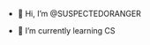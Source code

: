 - 👋 Hi, I’m @SUSPECTEDORANGER

- 🌱 I’m currently learning CS


<!---
SUSPECTEDORANGER/SUSPECTEDORANGER is a ✨ special ✨ repository because its `README.md` (this file) appears on your GitHub profile.
You can click the Preview link to take a look at your changes.
--->
